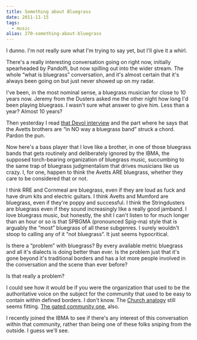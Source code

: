 ```yaml
---
title: Something about Bluegrass
date: 2011-11-15
tags: 
  - music
alias: 270-something-about-bluegrass
---
```


I dunno. I'm not really sure what I'm trying to say yet, but I'll give it a whirl.

There's a really interesting conversation going on right now, initially spearheaded by Pandolfi, but now spilling out into the wider stream. The whole “what is bluegrass” conversation, and it's almost certain that it's always been going on but just never showed up on my radar.

I've been, in the most nominal sense, a bluegrass musician for close to 10 years now. Jeremy from the Dusters asked me the other night how long I'd been playing bluegrass. I wasn't sure what answer to give him. Less than a year? Almost 10 years?

Then yesterday I read [that Devol interview](http://performermag.com/2011/11/09/8231/) and the part where he says that the Avetts brothers are “in NO way a bluegrass band” struck a chord. Pardon the pun. 

Now here's a bass player that I love like a brother, in one of those bluegrass bands that gets routinely and deliberately ignored by the IBMA, the supposed torch-bearing organization of bluegrass music, succumbing to the same trap of bluegrass judgmentalism that drives musicians like us crazy. I, for one, happen to think the Avetts ARE bluegrass, whether they care to be considered that or not.

I think RRE and Cornmeal are bluegrass, even if they are loud as fuck and have drum kits and electric guitars. I think Avetts and Mumford are bluegrass, even if they're poppy and successful. I think the Stringdusters are bluegrass even if they sound increasingly like a really good jamband. I love bluegrass music, but honestly, the shit I can't listen to for much longer than an hour or so is that SPBGMA (pronounced Spig-ma) style that is arguably the “most” bluegrass of all these subgenres. I surely wouldn't stoop to calling any of it “not bluegrass”. It just seems hypocritical. 

Is there a “problem” with bluegrass? By every available metric bluegrass and all it's dialects is doing better than ever. Is the problem just that it's gone beyond it's traditional borders and has a lot more people involved in the conversation and the scene than ever before? 

Is that really a problem? 

I could see how it would be if you were the organization that used to be the authoritative voice on the subject for the community that used to be easy to contain within defined borders. I don't know. The [Church analogy](http://chrispandolfi.com/?p=567#comment-253) still seems fitting. [The gated community one](posts/overly-long-analogy-about-ibma), also.

I recently joined the IBMA to see if there's any interest of this conversation within that community, rather than being one of these folks sniping from the outside. I guess we'll see.
